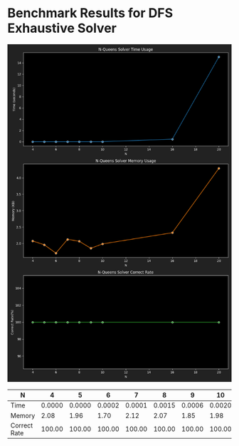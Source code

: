 # Benchmark Results for DFS Exhaustive Solver
![DFSExhaustiveSolver](./DFSExhaustiveSolver.png)

|  N |4|5|6|7|8|9|10|16|20|
|---|---|---|---|---|---|---|---|---|---|
|Time|0.0000|0.0000|0.0002|0.0001|0.0015|0.0006|0.0020|0.4525|15.0680|
|Memory|2.08|1.96|1.70|2.12|2.07|1.85|1.98|2.33|4.29|
|Correct Rate|100.00|100.00|100.00|100.00|100.00|100.00|100.00|100.00|100.00|
